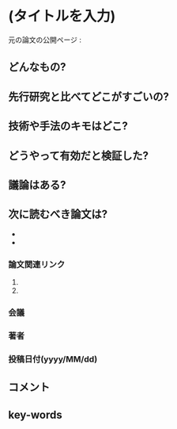 # (タイトルを入力)

元の論文の公開ページ : 

## どんなもの?

## 先行研究と比べてどこがすごいの?

## 技術や手法のキモはどこ?

## どうやって有効だと検証した?

## 議論はある?

## 次に読むべき論文は?
-
-

### 論文関連リンク
1.
2.

### 会議

### 著者

### 投稿日付(yyyy/MM/dd)

## コメント

## key-words